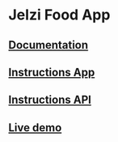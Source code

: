 # Jelzi Food App

## [Documentation](docs/README.md)

## [Instructions App](jelzi-app/README.md)

## [Instructions API](jelzi-api/README.md)

## [Live demo](http://jelzi-food.surge.sh/)
